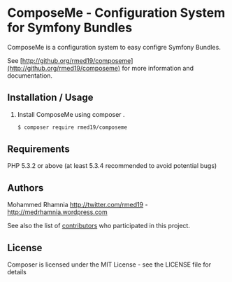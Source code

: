 ComposeMe - Configuration System for Symfony Bundles
========================================

ComposeMe is a configuration system to easy configre Symfony Bundles.

See [http://github.org/rmed19/composeme](http://github.org/rmed19/composeme) for more information and documentation.

Installation / Usage
--------------------

1. Install ComposeMe using composer .

    ``` sh
    $ composer require rmed19/composeme
    ```

Requirements
------------

PHP 5.3.2 or above (at least 5.3.4 recommended to avoid potential bugs)

Authors
-------

Mohammed Rhamnia <http://twitter.com/rmed19> - <http://medrhamnia.wordpress.com><br />

See also the list of [contributors](https://github.com/composer/composer/contributors) who participated in this project.

License
-------

Composer is licensed under the MIT License - see the LICENSE file for details
